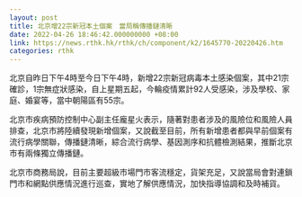 ```yaml
---
layout: post
title: 北京增22宗新冠本土個案　當局稱傳播鏈清晰
date: 2022-04-26 18:46:42.000000000 +08:00
link: https://news.rthk.hk/rthk/ch/component/k2/1645770-20220426.htm
categories: rthk
---
```


北京自昨日下午4時至今日下午4時，新增22宗新冠病毒本土感染個案，其中21宗確診，1宗無症狀感染，自上星期五起，今輪疫情累計92人受感染，涉及學校、家庭、婚宴等，當中朝陽區有55宗。

北京市疾病預防控制中心副主任龐星火表示，隨著對患者涉及的風險位和風險人員排查，北京市將陸續發現新增個案，又說截至目前，所有新增患者都與早前個案有流行病學關聯，傳播鏈清晰，綜合流行病學、基因測序和抗體檢測結果，推斷北京市有兩條獨立傳播鏈。

北京市商務局說，目前主要超級市場門市客流穩定，貨架充足，又說當局會對連鎖門市和網點供應情況進行巡查，實地了解供應情況，加快指導協調和及時補貨。
